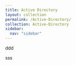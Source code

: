 ```yaml
---
title: Active Directory
layout: collection
permalink: /Active-Directory/
collection: Active-Directory
sidebar:
  nav: "sidebar"
---
```


ddd

sss
